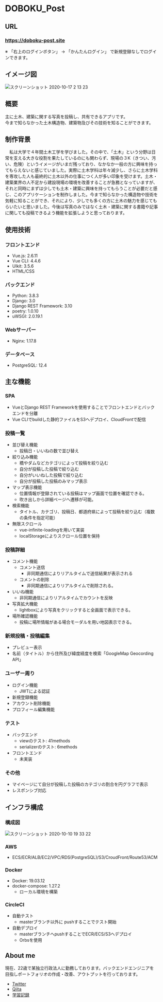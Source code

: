 # DOBOKU_Post
## URL
### https://doboku-post.site  
※ 「右上のログインボタン」 → 「かんたんログイン」 で新規登録なしでログインできます。

## イメージ図
![スクリーンショット 2020-10-17 2 13 23](https://user-images.githubusercontent.com/62042131/96288447-6a18b700-101e-11eb-9cbd-fc281a797c40.png)

## 概要
主に土木、建築に関する写真を投稿し、共有できるアプリです。  
今まで知らなかった土木構造物、建築物及びその技術を知ることができます。

## 制作背景
　私は大学で４年間土木工学を学びました。その中で、「土木」という分野は日常を支える大きな役割を果たしているのにも関わらず、現場の３K（きつい、汚い、危険）というイメージがいまだ残っており、なかなか一般の方に興味を持ってもらえないと感じていました。実際に土木学科は年々減少し、さらに土木学科を専攻した人も最終的に土木以外の仕事につく人が多い印象を受けます。土木・建築業界の人不足から建設現場の環境を改善することが急務となっていますが、それと同時にまずは少しでも土木・建築に興味を持ってもらうことが必要だと感じ、このアプリケーションを制作しました。今まで知らなかった構造物や技術を気軽に知ることができ、それにより、少しでも多くの方に土木の魅力を感じてもらいたいと思いました。今後は写真のみではなく土木・建築に関する書籍や記事に関しても投稿できるよう機能を拡張しようと思っております。
 
## 使用技術
### フロントエンド
* Vue.js: 2.6.11
* Vue CLI: 4.4.6
* UIkit: 3.5.6
* HTML/CSS

### バックエンド
* Python: 3.8.3
* Django: 3.0
* Django REST Framework: 3.10
* poetry: 1.0.10
* uWSGI: 2.0.19.1

### Webサーバー
* Nginx: 1.17.8

### データベース
* PostgreSQL: 12.4

## 主な機能
### SPA
* VueとDjango REST Frameworkを使用することでフロントエンドとバックエンドを分離
* Vue CLIでbuildした静的ファイルをS3へデプロイ、CloudFrontで配信

### 投稿一覧
* 並び替え機能
  * 投稿日・いいねの数で並び替え
* 絞り込み機能
  * 橋やダムなどカテゴリによって投稿を絞り込む
  * 自分が投稿した投稿で絞り込む
  * 自分がいいねした投稿で絞り込む
  * 自分が投稿した投稿のみマップ表示
* マップ表示機能
  * 位置情報が登録されている投稿はマップ画面で位置を確認できる。
  * 吹き出しから詳細ページへ遷移が可能。
* 検索機能
  * タイトル、カテゴリ、投稿日、都道府県によって投稿を絞り込む（複数の条件を指定可能）
* 無限スクロール
  * vue-infinite-loadingを用いて実装
  * localStorageによりスクロール位置を保持

### 投稿詳細
* コメント機能
  * コメント送信
    * 非同期通信によりリアルタイムで送信結果が表示される
  * コメントの削除
    * 非同期通信によりリアルタイムで削除される。
* いいね機能
  * 非同期通信によりリアルタイムでカウントを反映
* 写真拡大機能
  * lightboxにより写真をクリックすると全画面で表示できる。
* 場所確認機能
  * 投稿に場所情報がある場合モーダルを用い地図表示できる。
  
### 新規投稿・投稿編集
* プレビュー表示
* 名前（タイトル）から住所及び緯度経度を検索「GoogleMap Geocording API」

### ユーザー周り
* ログイン機能
  * JWTによる認証
* 新規登録機能
* アカウント削除機能
* プロフィール編集機能

### テスト
* バックエンド
  * viewのテスト: 41methods
  * serializerのテスト: 6methods
* フロントエンド
  * 未実装

### その他
* マイページにて自分が投稿した投稿のカテゴリの割合を円グラフで表示
* レスポンシブ対応

## インフラ構成
### 構成図
![スクリーンショット 2020-10-10 19 33 22](https://user-images.githubusercontent.com/62042131/95652911-76d57080-0b2f-11eb-817f-71e84cba06da.png)
### AWS
* ECS/ECR/ALB/EC2/VPC/RDS(PostgreSQL)/S3/CroudFront/Route53/ACM
### Docker
* Docker: 19.03.12
* docker-compose: 1.27.2
  * ローカル環境を構築
### CircleCI
* 自動テスト
  * masterブランチ以外に pushすることでテスト開始
* 自動デプロイ
  * masterブランチへpushすることでECR/ECS/S3へデプロイ
  * Orbsを使用
  
## About me
  現在、22歳で某独立行政法人に勤務しております。バックエンドエンジニアを目指しポートフォリオの作成・改善、アウトプットを行っております。  
* [Twitter](https://twitter.com/saka___21)  
* [Qiita](https://qiita.com/saka___21)    
* [学習記録](https://saka-21.hatenablog.com/archive)


